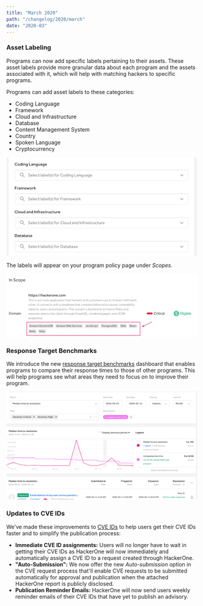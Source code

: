 ```yaml
---
title: "March 2020"
path: "/changelog/2020/march"
date: "2020-03"
---
```


### Asset Labeling
Programs can now add specific labels pertaining to their assets. These asset labels provide more granular data about each program and the assets associated with it, which will help with matching hackers to specific programs.

Programs can add asset labels to these categories:
* Coding Language
* Framework
* Cloud and Infrastructure
* Database
* Content Management System
* Country
* Spoken Language
* Cryptocurrency

![asset labeling ui](./images/march_2020_asset_labeling.png)

The labels will appear on your program policy page under *Scopes*.  

![asset labels on HackerOne](./images/march_2020_asset_labels.png)

### Response Target Benchmarks
We introduce the new [response target benchmarks](/programs/response-target-benchmarks.html) dashboard that enables programs to compare their response times to those of other programs. This will help programs see what areas they need to focus on to improve their program.

![response target benchmarks](./images/march-2020_response_target_benchmarks.png)

### Updates to CVE IDs
We've made these improvements to [CVE IDs](/programs/cve-requests.html) to help users get their CVE IDs faster and to simplify the publication process:
* **Immediate CVE ID assignments:** Users will no longer have to wait in getting their CVE IDs as HackerOne will now immediately and automatically assign a CVE ID to a request created through HackerOne.
* **"Auto-Submission":** We now offer the new *Auto-submission* option in the CVE request process that'll enable CVE requests to be submitted automatically for approval and publication when the attached HackerOne report is publicly disclosed.
* **Publication Reminder Emails:** HackerOne will now send users weekly reminder emails of their CVE IDs that have yet to publish an advisory.
